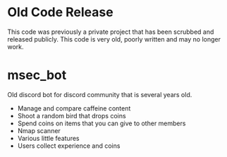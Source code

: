 # Old Code Release
This code was previously a private project that has been scrubbed and released publicly. This code is very old, poorly written and may no longer work. 

# msec_bot
Old discord bot for discord community that is several years old.

- Manage and compare caffeine content
- Shoot a random bird that drops coins
- Spend coins on items that you can give to other members
- Nmap scanner
- Various little features
- Users collect experience and coins

